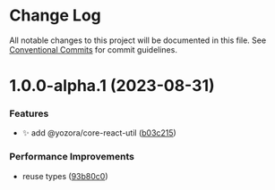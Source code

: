 # Change Log

All notable changes to this project will be documented in this file.
See [Conventional Commits](https://conventionalcommits.org) for commit guidelines.

# 1.0.0-alpha.1 (2023-08-31)


### Features

* ✨ add @yozora/core-react-util ([b03c215](https://github.com/yozorajs/yozora-react/commit/b03c21572eca5095dfe4cbacb759cad1dee1c64f))


### Performance Improvements

* reuse types ([93b80c0](https://github.com/yozorajs/yozora-react/commit/93b80c06d1f0311f5e7ddf8561f5a7793b4ad321))

